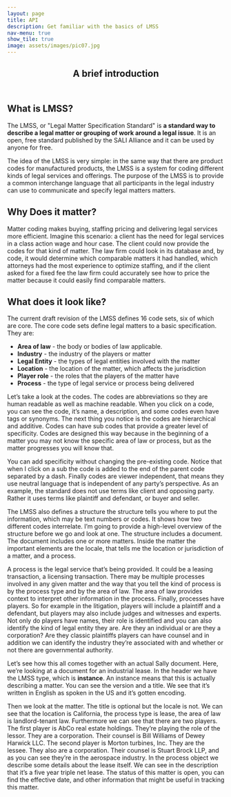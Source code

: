 ```yaml
---
layout: page
title: API
description: Get familiar with the basics of LMSS
nav-menu: true
show_tile: true
image: assets/images/pic07.jpg
---
```


<!-- Main -->
<div id="main" class="alt">
	<!-- One -->
	<section>
		<header class="major">
			<h1>A brief introduction</h1>
		</header>
		<h2 id="content">What is LMSS?</h2>
		<p>
			The LMSS, or "Legal Matter Specification Standard" is <b>a standard way to describe a legal matter or grouping of work around a legal issue</b>. It is an open, free standard published by the SALI Alliance and it can be used by anyone for free.
		</p>
		<p>
			The idea of the LMSS is very simple: in the same way that there are product codes for manufactured products, the LMSS is a system for coding different kinds of legal services and offerings. The purpose of the LMSS is to provide a common interchange language that all participants in the legal industry can use to communicate and specify legal matters matters.
		</p>
		<h2 id="content">Why Does it matter?</h2>
		<p>
			Matter coding makes buying, staffing pricing and delivering legal services more efficient. Imagine this scenario: a client has the need for legal services in a class action wage and hour case. The client could now provide the codes for that kind of matter. The law firm could look in its database and, by code, it would determine which comparable matters it had handled, which attorneys had the most experience to optimize staffing, and if the client asked for a fixed fee the law firm could accurately see how to price the matter because it could easily find comparable matters.
		</p>
		<h2 id="content">What does it look like?</h2>
		<p>The current draft revision of the LMSS defines 16 code sets, six of which are core. The core code sets define legal matters to a basic specification. They are:</p>
		<ul>
			<li><b>Area of law</b> - the body or bodies of law applicable.</li>
			<li><b>Industry</b> - the industry of the players or matter</li>
			<li><b>Legal Entity</b> - the types of legal entities involved with the matter </li>
			<li><b>Location</b> - the location of the matter, which affects the jurisdiction</li>
			<li><b>Player role</b> - the roles that the players of the matter have </li>
			<li><b>Process</b> - the type of legal service or process being delivered</li>
		</ul>
		<p>
			Let’s take a look at the codes. The codes are abbreviations so they are human readable as well as machine readable. When you click on a code, you can see the code, it’s name, a description, and some codes even have tags or synonyms. The next thing you notice is the codes are hierarchical and additive. Codes can have sub codes that provide a greater level of specificity. Codes are designed this way because in the beginning of a matter you may not know the specific area of law or process, but as the matter progresses you will know that. 
		</p>
		<p>
			You can add specificity without changing the pre-existing code. Notice that when I click on a sub the code is added to the end of the parent code separated by a dash. Finally codes are viewer independent, that means they use neutral language that is independent of any party’s perspective. As an example, the standard does not use terms like client and opposing party. Rather it uses terms like plaintiff and defendant, or buyer and seller.
		</p>
		<p>
			The LMSS also defines a structure the structure tells you where to put the information, which may be text numbers or codes. It shows how two different codes interrelate. I’m going to provide a high-level overview of the structure before we go and look at one. The structure includes a document. The document includes one or more matters. Inside the matter the important elements are the locale, that tells me the location or jurisdiction of a matter, and a process. 
		</p>
		<p>
			A process is the legal service that’s being provided. It could be a leasing transaction, a licensing transaction. There may be multiple processes involved in any given matter and the way that you tell the kind of process is by the process type and by the area of law. The area of law provides context to interpret other information in the process. Finally, processes have players. So for example in the litigation, players will include a plaintiff and a defendant, but players may also include judges and witnesses and experts. Not only do players have names, their role is identified and you can also identify the kind of legal entity they are. Are they an individual or are they a corporation? Are they classic plaintiffs players can have counsel and in addition we can identify the industry they’re associated with and whether or not there are governmental authority.
		</p>
		<p> 
			Let’s see how this all comes together with an actual Sally document. Here, we’re looking at a document for an industrial lease. In the header we have the LMSS type, which is <b>instance</b>. An instance means that this is actually describing a matter. You can see the version and a title. We see that it’s written in English as spoken in the US and it’s gotten encoding. 
		</p>
		<p>
			Then we look at the matter. The title is optional but the locale is not. We can see that the location is California, the process type is lease, the area of law is landlord-tenant law. Furthermore we can see that there are two players. The first player is AbCo real estate holdings. They’re playing the role of the lessor. They are a corporation. Their counsel is Bill Williams of Dewey Harwick LLC. The second player is Morton turbines, Inc. They are the lessee. They also are a corporation. Their counsel is Stuart Brock LLP, and as you can see they’re in the aerospace industry. In the process object we describe some details about the lease itself. We can see in the description that it’s a five year triple net lease. The status of this matter is open, you can find the effective date, and other information that might be useful in tracking this matter.
		</p>
	</section>
</div>